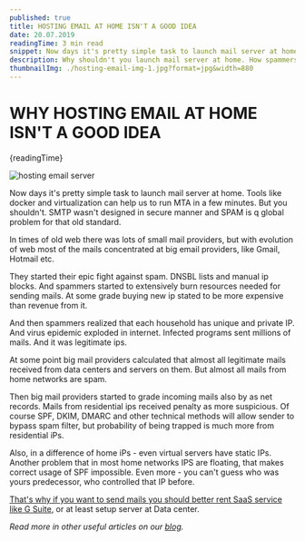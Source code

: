 ```yaml
---
published: true
title: HOSTING EMAIL AT HOME ISN'T A GOOD IDEA
date: 20.07.2019
readingTime: 3 min read
snippet: Now days it's pretty simple task to launch mail server at home. Tools like docker and virtualization can help us to run MTA in a few minutes. But you shouldn't. SMTP wasn't designed in secure manner and SPAM is q global problem for that old standard.
description: Why shouldn't you launch mail server at home. How spammers can use your IP. Penalties from providers. SaaS services & Data centers.
thumbnailImg: ./hosting-email-img-1.jpg?format=jpg&width=880
---
```


# WHY HOSTING EMAIL AT HOME ISN'T A GOOD IDEA

{readingTime}

![hosting email server](./hosting-email-img-1.jpg?format=webp;jpg;png;avif&srcset&width=880)

Now days it's pretty simple task to launch mail server at home. Tools like docker and virtualization can help us to run MTA in a few minutes. But you shouldn't. SMTP wasn't designed in secure manner and SPAM is q global problem for that old standard.

In times of old web there was lots of small mail providers, but with evolution of web most of the mails concentrated at big email providers, like Gmail, Hotmail etc.

They started their epic fight against spam. DNSBL lists and manual ip blocks. And spammers started to extensively burn resources needed for sending mails. At some grade buying new ip stated to be more expensive than revenue from it.

And then spammers realized that each household has unique and private IP. And virus epidemic exploded in internet. Infected programs sent millions of mails. And it was legitimate ips.

At some point big mail providers calculated that almost all legitimate mails received from data centers and servers on them. But almost all mails from home networks are spam.

Then big mail providers started to grade incoming mails also by as net records. Mails from residential ips received penalty as more suspicious. Of course SPF, DKIM, DMARC and other technical methods will allow sender to bypass spam filter, but probability of being trapped is much more from residential iPs.

Also, in a difference of home iPs - even virtual servers have static IPs. Another problem that in most home networks IPS are floating, that makes correct usage of SPF impossible. Even more - you can't guess who was yours predecessor, who controlled that IP before.

[That's why if you want to send mails you should better rent SaaS service like G Suite](/blog/paid-g-suite-may-increase-email-bounce-rate), or at least setup server at Data center.

_Read more in other useful articles on our [blog](/blog)._
